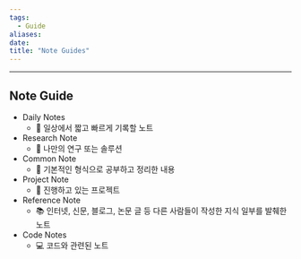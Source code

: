 ```yaml
---
tags:
  - Guide
aliases: 
date:
title: "Note Guides"
---
```



---

## Note Guide
- Daily Notes
    - 📅 일상에서 짧고 빠르게 기록할 노트
- Research Note
    - 🔬 나만의 연구 또는 솔루션
- Common Note
    - 📝 기본적인 형식으로 공부하고 정리한 내용
- Project Note
    - 🚀 진행하고 있는 프로젝트
- Reference Note
    - 📚 인터넷, 신문, 블로그, 논문 글 등 다른 사람들이 작성한 지식 일부를 발췌한 노트
- Code Notes
    - 💻 코드와 관련된 노트
